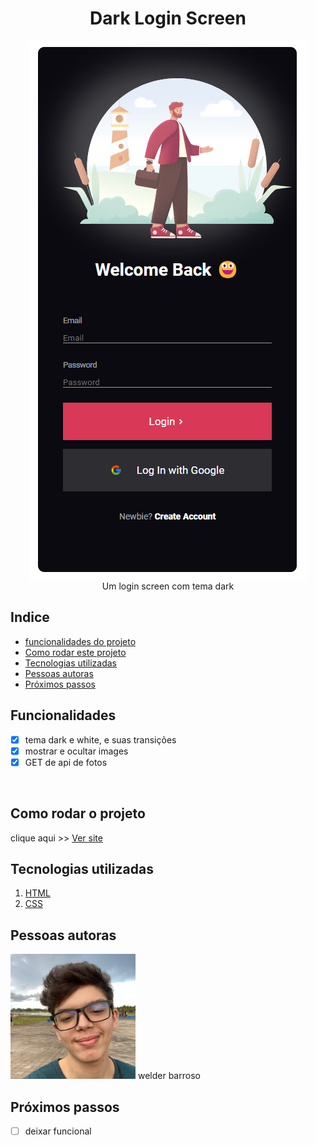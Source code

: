 <h1 align="center">Dark Login Screen</h1>
<div align="center">
<img src="./capa.png"/>
</div>
<div align="center"> Um login screen com tema dark </div> 

## Indice

- <a href="#funcionalidades-do-projeto">funcionalidades do projeto</a>
- <a href="#como-rodar">Como rodar este projeto</a>
- <a href="#tecnologias-ultilizadas">Tecnologias utilizadas</a>
- <a href="#pessoas-autoras">Pessoas autoras</a>
- <a href="#proximos-passos">Próximos passos</a>

<h2 id="funcionalidades-do-projeto">Funcionalidades</h2>

- [x] tema dark e white, e suas transições
- [x] mostrar e ocultar images
- [x] GET de api de fotos
<br>

<h2 id="como-rodar">Como rodar o projeto</h2>
clique aqui >>  <a href="https://master--ubiquitous-tapioca-4da5cb.netlify.app/">Ver site</a>


<h2 id="tecnologias-ultilizadas">Tecnologias utilizadas</h2> 

1. [HTML]([https://react.dev/](https://developer.mozilla.org/pt-BR/docs/Web/HTML))
1. [CSS]([https://vitejs.dev/](https://developer.mozilla.org/pt-BR/docs/Web/CSS))


<h2 id="pessoas-autoras">Pessoas autoras</h2> 
<img alt="minha foto de perfil" src="./perfil-quadrado.JPG" width="200"/>
welder barroso


<h2 id="proximos-passos">Próximos passos</h2> 

- [ ] deixar funcional
